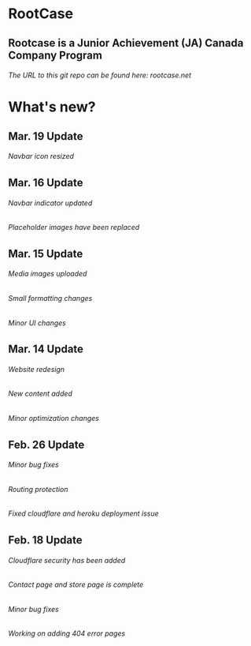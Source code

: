 # RootCase

## Rootcase is a Junior Achievement (JA) Canada Company Program

###### The URL to this git repo can be found here: rootcase.net

# What's new?

## Mar. 19 Update

###### Navbar icon resized

## Mar. 16 Update

###### Navbar indicator updated

###### Placeholder images have been replaced

## Mar. 15 Update

###### Media images uploaded

###### Small formatting changes

###### Minor UI changes

## Mar. 14 Update

###### Website redesign

###### New content added

###### Minor optimization changes

## Feb. 26 Update

###### Minor bug fixes

###### Routing protection

###### Fixed cloudflare and heroku deployment issue

## Feb. 18 Update

###### Cloudflare security has been added

###### Contact page and store page is complete

###### Minor bug fixes

###### Working on adding 404 error pages
